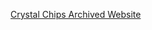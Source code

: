 [Crystal Chips Archived Website](https://web.archive.org/web/20060110225905/http://crystal-chips.com/main/)